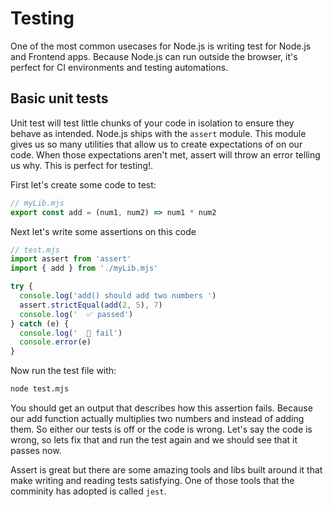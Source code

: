# Testing

One of the most common usecases for Node.js is writing test for Node.js and Frontend apps. Because Node.js can run outside the browser, it's perfect for CI environments and testing automations.

## Basic unit tests

Unit test will test little chunks of your code in isolation to ensure they behave as intended. Node.js ships with the `assert` module. This module gives us so many utilities that allow us to create expectations of on our code. When those expectations aren't met, assert will throw an error telling us why. This is perfect for testing!.

First let's create some code to test:

```js
// myLib.mjs
export const add = (num1, num2) => num1 * num2
```

Next let's write some assertions on this code

```js
// test.mjs
import assert from 'assert'
import { add } from './myLib.mjs'

try {
  console.log('add() should add two numbers ')
  assert.strictEqual(add(2, 5), 7)
  console.log('  ✅ passed')
} catch (e) {
  console.log('  🚫 fail')
  console.error(e)
}
```

Now run the test file with:

```bash
node test.mjs
```

You should get an output that describes how this assertion fails. Because our add function actually multiplies two numbers and instead of adding them. So either our tests is off or the code is wrong. Let's say the code is wrong, so lets fix that and run the test again and we should see that it passes now.

Assert is great but there are some amazing tools and libs built around it that make writing and reading tests satisfying. One of those tools that the comminity has adopted is called `jest`.
